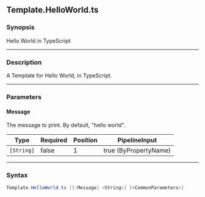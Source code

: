 Template.HelloWorld.ts
----------------------

### Synopsis
Hello World in TypeScript

---

### Description

A Template for Hello World, in TypeScript.

---

### Parameters
#### **Message**
The message to print.  By default, "hello world".

|Type      |Required|Position|PipelineInput        |
|----------|--------|--------|---------------------|
|`[String]`|false   |1       |true (ByPropertyName)|

---

### Syntax
```PowerShell
Template.HelloWorld.ts [[-Message] <String>] [<CommonParameters>]
```
